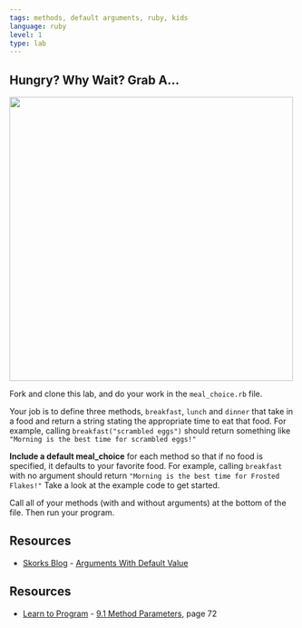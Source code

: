 ```yaml
---
tags: methods, default arguments, ruby, kids
language: ruby
level: 1
type: lab
---
```


## Hungry? Why Wait? Grab A...
<img src="https://s3.amazonaws.com/after-school-assets/snacks.jpg" width="500">

Fork and clone this lab, and do your work in the `meal_choice.rb` file. 

Your job is to define three methods, `breakfast`, `lunch` and `dinner` that take in a food and return a string stating the appropriate time to eat that food. For example, calling `breakfast("scrambled eggs")` should return something like `"Morning is the best time for scrambled eggs!"`

**Include a default meal_choice** for each method so that if no food is specified, it defaults to your favorite food. For example, calling `breakfast` with no argument should return `"Morning is the best time for Frosted Flakes!"` Take a look at the example code to get started. 

Call all of your methods (with and without arguments) at the bottom of the file. Then run your program.

## Resources
* [Skorks Blog](http://www.skorks.com/) - [Arguments With Default Value](http://www.skorks.com/2009/08/method-arguments-in-ruby/)
## Resources
* [Learn to Program](http://books.flatironschool.com/books/43?page=72) - [9.1 Method Parameters](http://books.flatironschool.com/books/43?page=72), page 72
